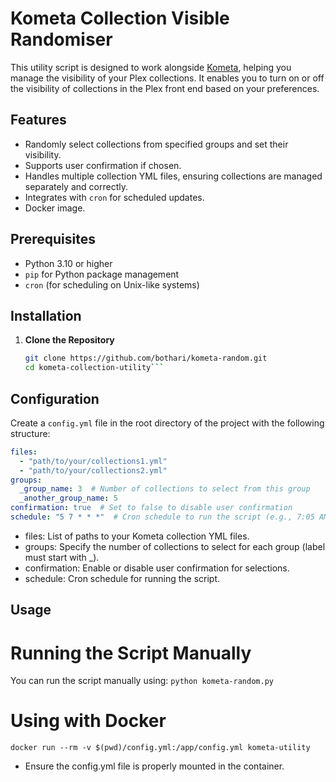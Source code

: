 # Kometa Collection Visible Randomiser

This utility script is designed to work alongside [Kometa](https://github.com/kometa-team/kometa), helping you manage the visibility of your Plex collections. It enables you to turn on or off the visibility of collections in the Plex front end based on your preferences.

## Features
- Randomly select collections from specified groups and set their visibility.
- Supports user confirmation if chosen.
- Handles multiple collection YML files, ensuring collections are managed separately and correctly.
- Integrates with `cron` for scheduled updates.
- Docker image.

## Prerequisites
- Python 3.10 or higher
- `pip` for Python package management
- `cron` (for scheduling on Unix-like systems)

## Installation
1. **Clone the Repository**
   ```bash
   git clone https://github.com/bothari/kometa-random.git
   cd kometa-collection-utility```

## Configuration
Create a `config.yml` file in the root directory of the project with the following structure:

```yaml
files:
  - "path/to/your/collections1.yml"
  - "path/to/your/collections2.yml"
groups:
  _group_name: 3  # Number of collections to select from this group
  _another_group_name: 5
confirmation: true  # Set to false to disable user confirmation
schedule: "5 7 * * *"  # Cron schedule to run the script (e.g., 7:05 AM daily)
```

- files: List of paths to your Kometa collection YML files.
- groups: Specify the number of collections to select for each group (label must start with _).
- confirmation: Enable or disable user confirmation for selections.
- schedule: Cron schedule for running the script.

## Usage
# Running the Script Manually
You can run the script manually using:
```python kometa-random.py```

# Using with Docker
```docker run --rm -v $(pwd)/config.yml:/app/config.yml kometa-utility```
-	Ensure the config.yml file is properly mounted in the container.

